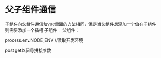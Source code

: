 # 父子组件通信
子组件向父组件通信和vue里面的方法相同，但是当父组件想添加一个值在子组件则需要添加一个插槽
子组件：<slot name="content"></slot>
父组件：<template v-slot:content>内容</template>


process.env.NODE_ENV //读取开发环境


post  get以问号拼接参数
